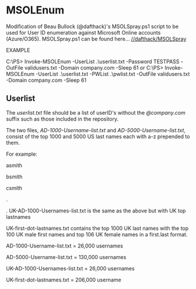 # MSOLEnum
Modification of Beau Bullock (@dafthack)'s MSOLSpray.ps1 script to be used for User ID enumeration against Microsoft Online accounts (Azure/O365).  MSOLSpray.ps1 can be found here... [//dafthack/MSOLSpray](https://github.com/dafthack/MSOLSpray)

EXAMPLE
        
C:\PS> Invoke-MSOLEnum -UserList .\userlist.txt -Password TESTPASS -OutFile validusers.txt -Domain company.com -Sleep 61
or
C:\PS> Invoke-MSOLEnum -UserList .\userlist.txt -PWList .\pwlist.txt -OutFile validusers.txt -Domain company.com -Sleep 61


## Userlist

The *userlist.txt* file should be a list of userID's without the *@company.com* suffix such as those included in the repository.

The two files, *AD-1000-Username-list.txt* and *AD-5000-Username-list.txt*, consist of the top 1000 and 5000 US last names each with a-z prepended to them.

For example:

asmith

bsmith

csmith

.

.
UK-AD-1000-Usernames-list.txt is the same as the above but with UK top lastnames

UK-first-dot-lastnames.txt contains the top 1000 UK last names with the top 100 UK male first names and top 106 UK female names in a first.last format.


AD-1000-Username-list.txt = 26,000 usernames

AD-5000-Username-list.txt = 130,000 usernames

UK-AD-1000-Usernames-list.txt = 26,000 usernames

UK-first-dot-lastnames.txt = 206,000 username
